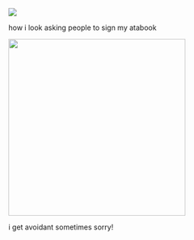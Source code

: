 ![](https://komarev.com/ghpvc/?username=piercedskin&color=F75D97&label=witnesses&base=1000) 

how i look asking people to sign my atabook


<img src="https://71781816.carrd.co/assets/images/image11.jpg?v=4b58b513" width="350" length="350">

i get avoidant sometimes sorry!
